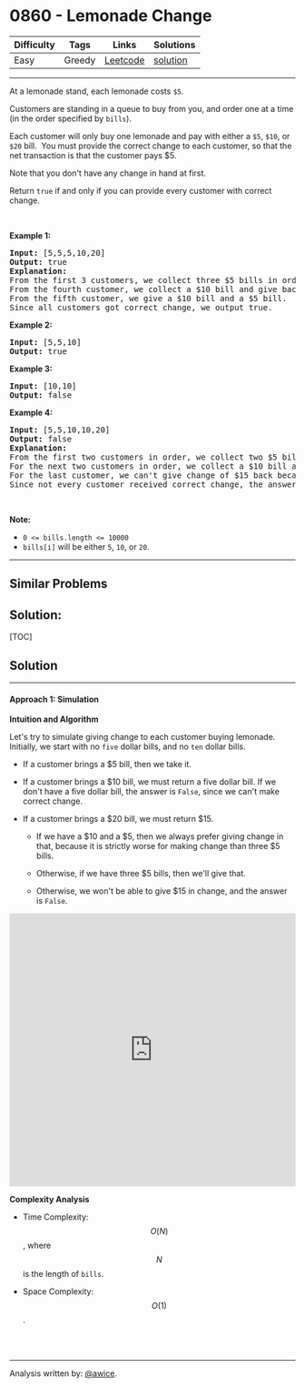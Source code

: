 # 0860 - Lemonade Change

Difficulty  | Tags | Links | Solutions
----------- | ---- | ----- | -----
Easy | Greedy | [Leetcode](https://leetcode.com/problems/lemonade-change) | [solution](https://leetcode.com/problems/lemonade-change/solution/)


-----------

<p>At a lemonade stand, each lemonade costs <code>$5</code>.&nbsp;</p>

<p>Customers are standing in a queue to buy from you, and order one at a time (in the order specified by <code>bills</code>).</p>

<p>Each customer will only buy one lemonade and&nbsp;pay with either a <code>$5</code>, <code>$10</code>, or <code>$20</code> bill.&nbsp; You must provide the correct change to each customer, so that the net transaction is that the customer pays $5.</p>

<p>Note that you don&#39;t have any change&nbsp;in hand at first.</p>

<p>Return <code>true</code>&nbsp;if and only if you can provide every customer with correct change.</p>

<p>&nbsp;</p>

<div>
<p><strong>Example 1:</strong></p>

<pre>
<strong>Input: </strong><span id="example-input-1-1">[5,5,5,10,20]</span>
<strong>Output: </strong><span id="example-output-1">true</span>
<strong>Explanation: </strong>
From the first 3 customers, we collect three $5 bills in order.
From the fourth customer, we collect a $10 bill and give back a $5.
From the fifth customer, we give a $10 bill and a $5 bill.
Since all customers got correct change, we output true.
</pre>

<div>
<p><strong>Example 2:</strong></p>

<pre>
<strong>Input: </strong><span id="example-input-2-1">[5,5,10]</span>
<strong>Output: </strong><span id="example-output-2">true</span>
</pre>

<div>
<p><strong>Example 3:</strong></p>

<pre>
<strong>Input: </strong><span id="example-input-3-1">[10,10]</span>
<strong>Output: </strong><span id="example-output-3">false</span>
</pre>

<div>
<p><strong>Example 4:</strong></p>

<pre>
<strong>Input: </strong><span id="example-input-4-1">[5,5,10,10,20]</span>
<strong>Output: </strong><span id="example-output-4">false</span>
<strong>Explanation: </strong>
From the first two customers in order, we collect two $5 bills.
For the next two customers in order, we collect a $10 bill and give back a $5 bill.
For the last customer, we can't give change of $15 back because we only have two $10 bills.
Since not every customer received correct change, the answer is false.
</pre>

<p>&nbsp;</p>

<p><strong><span>Note:</span></strong></p>

<ul>
	<li><code>0 &lt;= bills.length &lt;= 10000</code></li>
	<li><code>bills[i]</code>&nbsp;will be either&nbsp;<code>5</code>, <code>10</code>, or <code>20</code>.</li>
</ul>
</div>
</div>
</div>
</div>


-----------


## Similar Problems




## Solution:

[TOC]

## Solution
---
#### Approach 1: Simulation

**Intuition and Algorithm**

Let's try to simulate giving change to each customer buying lemonade.  Initially, we start with no `five` dollar bills, and no `ten` dollar bills.

* If a customer brings a $5 bill, then we take it.

* If a customer brings a $10 bill, we must return a five dollar bill.  If we don't have a five dollar bill, the answer is `False`, since we can't make correct change.

* If a customer brings a $20 bill, we must return $15.

    * If we have a $10 and a $5, then we always prefer giving change in that, because it is strictly worse for making change than three $5 bills.

    * Otherwise, if we have three $5 bills, then we'll give that.

    * Otherwise, we won't be able to give $15 in change, and the answer is `False`.


<iframe src="https://leetcode.com/playground/aZ5ofLyL/shared" frameBorder="0" width="100%" height="480" name="aZ5ofLyL"></iframe>

**Complexity Analysis**

* Time Complexity:  $$O(N)$$, where $$N$$ is the length of `bills`.

* Space Complexity:  $$O(1)$$.
<br />
<br />


---


Analysis written by: [@awice](https://leetcode.com/awice).
